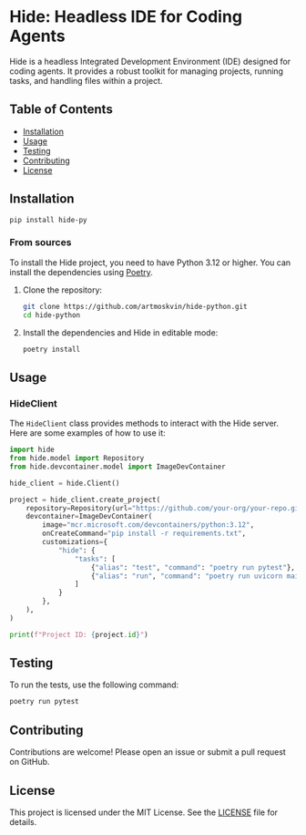 # Hide: Headless IDE for Coding Agents

Hide is a headless Integrated Development Environment (IDE) designed for coding agents. It provides a robust toolkit for managing projects, running tasks, and handling files within a project.

## Table of Contents
- [Installation](#installation)
- [Usage](#usage)
- [Testing](#testing)
- [Contributing](#contributing)
- [License](#license)

## Installation

`pip install hide-py`

### From sources

To install the Hide project, you need to have Python 3.12 or higher. You can install the dependencies using [Poetry](https://python-poetry.org/).

1. Clone the repository:
    ```sh
    git clone https://github.com/artmoskvin/hide-python.git
    cd hide-python
    ```

2. Install the dependencies and Hide in editable mode:
    ```sh
    poetry install
    ```

## Usage

### HideClient

The `HideClient` class provides methods to interact with the Hide server. Here are some examples of how to use it:

```python
import hide
from hide.model import Repository
from hide.devcontainer.model import ImageDevContainer

hide_client = hide.Client()

project = hide_client.create_project(
    repository=Repository(url="https://github.com/your-org/your-repo.git"),
    devcontainer=ImageDevContainer(
        image="mcr.microsoft.com/devcontainers/python:3.12",
        onCreateCommand="pip install -r requirements.txt",
        customizations={
            "hide": {
                "tasks": [
                    {"alias": "test", "command": "poetry run pytest"},
                    {"alias": "run", "command": "poetry run uvicorn main:main"},
                ]
            }
        },
    ),
)

print(f"Project ID: {project.id}")
```

## Testing

To run the tests, use the following command:

```sh
poetry run pytest
```

## Contributing

Contributions are welcome! Please open an issue or submit a pull request on GitHub.

## License

This project is licensed under the MIT License. See the [LICENSE](LICENSE) file for details.